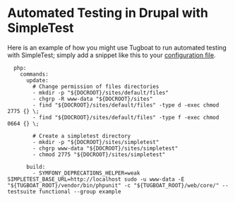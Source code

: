 # Automated Testing in Drupal with SimpleTest

Here is an example of how you might use Tugboat to run automated testing with
SimpleTest; simply add a snippet like this to your
[configuration file](../../setting-up-tugboat/index.md#create-a-tugboat-config-file).

```services:
  php:
    commands:
      update:
        # Change permission of files directories
        - mkdir -p "${DOCROOT}/sites/default/files"
        - chgrp -R www-data "${DOCROOT}/sites"
        - find "${DOCROOT}/sites/default/files" -type d -exec chmod 2775 {} \;
        - find "${DOCROOT}/sites/default/files" -type f -exec chmod 0664 {} \;

        # Create a simpletest directory
        - mkdir -p "${DOCROOT}/sites/simpletest"
        - chgrp www-data "${DOCROOT}/sites/simpletest"
        - chmod 2775 "${DOCROOT}/sites/simpletest"

      build:
        - SYMFONY_DEPRECATIONS_HELPER=weak SIMPLETEST_BASE_URL=http://localhost sudo -u www-data -E "${TUGBOAT_ROOT}/vendor/bin/phpunit" -c "${TUGBOAT_ROOT}/web/core/" --testsuite functional --group example
```
